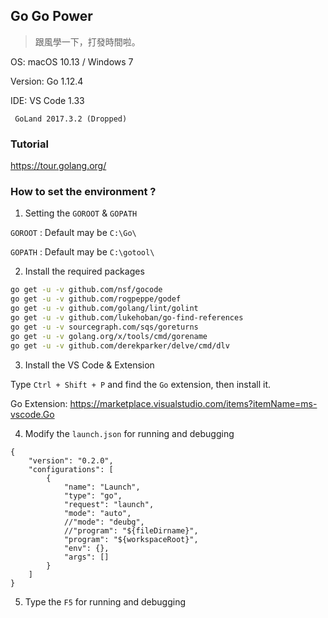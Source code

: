 ## Go Go Power

> 跟風學一下，打發時間啦。

OS: macOS 10.13 / Windows 7

Version: Go 1.12.4

IDE: VS Code 1.33

     GoLand 2017.3.2 (Dropped)

### Tutorial

https://tour.golang.org/

### How to set the environment ?

1. Setting the `GOROOT` & `GOPATH`

`GOROOT` : Default may be `C:\Go\`

`GOPATH` : Default may be `C:\gotool\`

2. Install the required packages

```sh
go get -u -v github.com/nsf/gocode  
go get -u -v github.com/rogpeppe/godef  
go get -u -v github.com/golang/lint/golint  
go get -u -v github.com/lukehoban/go-find-references  
go get -u -v sourcegraph.com/sqs/goreturns  
go get -u -v golang.org/x/tools/cmd/gorename  
go get -u -v github.com/derekparker/delve/cmd/dlv  
```

3. Install the VS Code & Extension

Type `Ctrl + Shift + P` and find the `Go` extension, then install it.

Go Extension: https://marketplace.visualstudio.com/items?itemName=ms-vscode.Go

4. Modify the `launch.json` for running and debugging

```
{
    "version": "0.2.0",
    "configurations": [
        {
            "name": "Launch",
            "type": "go",
            "request": "launch",
            "mode": "auto",
            //"mode": "deubg",
            //"program": "${fileDirname}",
            "program": "${workspaceRoot}",
            "env": {},
            "args": []
        }
    ]
}
```

5. Type the `F5` for running and debugging
